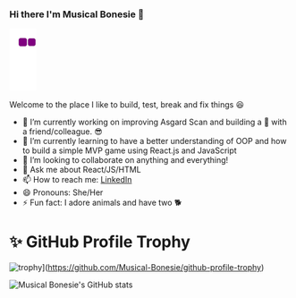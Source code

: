### Hi there I'm Musical Bonesie 👋
![snack gif](https://github.com/Musical-Bonesie/Musical-Bonesie/blob/output/github-contribution-grid-snake.gif)

Welcome to the place I like to build, test, break and fix things :satisfied:

- 🔭 I’m currently working on improving Asgard Scan and building a :space_invader: with a friend/colleague. :sunglasses: 
- 🌱 I’m currently learning to have a better understanding of OOP and how to build a simple MVP game using React.js and JavaScript 
- 👯 I’m looking to collaborate on anything and everything! 
- 💬 Ask me about React/JS/HTML
- 📫 How to reach me: [LinkedIn](https://www.linkedin.com/in/signekurczaba/)
- 😄 Pronouns: She/Her
- ⚡ Fun fact: I adore animals and have two :dog2:

# :sparkles: GitHub Profile Trophy
![trophy](https://github-profile-trophy.vercel.app/?username=Musical-Bonesie&theme=onedark)](https://github.com/Musical-Bonesie/github-profile-trophy)

![Musical Bonesie's GitHub stats](https://github-readme-stats.vercel.app/api?username=Musical-Bonesie&count_private=true&show_icons=true&theme=dracula)


